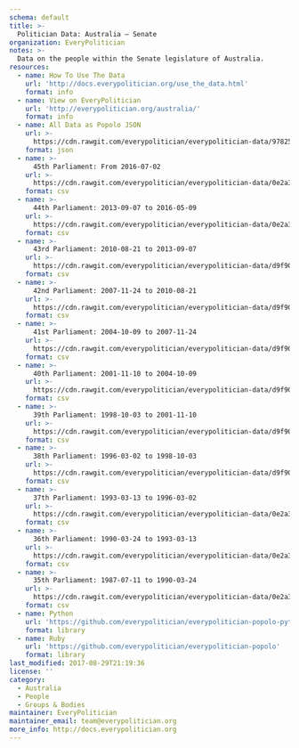 ```yaml
---
schema: default
title: >-
  Politician Data: Australia — Senate
organization: EveryPolitician
notes: >-
  Data on the people within the Senate legislature of Australia.
resources:
  - name: How To Use The Data
    url: 'http://docs.everypolitician.org/use_the_data.html'
    format: info
  - name: View on EveryPolitician
    url: 'http://everypolitician.org/australia/'
    format: info
  - name: All Data as Popolo JSON
    url: >-
      https://cdn.rawgit.com/everypolitician/everypolitician-data/978250b8810496107ac98596414204e5bca839be/data/Australia/Senate/ep-popolo-v1.0.json
    format: json
  - name: >-
      45th Parliament: From 2016-07-02
    url: >-
      https://cdn.rawgit.com/everypolitician/everypolitician-data/0e2a3210b5477b1d441cd98cf4e9283f20d8048d/data/Australia/Senate/term-45.csv
    format: csv
  - name: >-
      44th Parliament: 2013-09-07 to 2016-05-09
    url: >-
      https://cdn.rawgit.com/everypolitician/everypolitician-data/0e2a3210b5477b1d441cd98cf4e9283f20d8048d/data/Australia/Senate/term-44.csv
    format: csv
  - name: >-
      43rd Parliament: 2010-08-21 to 2013-09-07
    url: >-
      https://cdn.rawgit.com/everypolitician/everypolitician-data/d9f9018d4b4991d98e2a44262af664eee462d31a/data/Australia/Senate/term-43.csv
    format: csv
  - name: >-
      42nd Parliament: 2007-11-24 to 2010-08-21
    url: >-
      https://cdn.rawgit.com/everypolitician/everypolitician-data/d9f9018d4b4991d98e2a44262af664eee462d31a/data/Australia/Senate/term-42.csv
    format: csv
  - name: >-
      41st Parliament: 2004-10-09 to 2007-11-24
    url: >-
      https://cdn.rawgit.com/everypolitician/everypolitician-data/d9f9018d4b4991d98e2a44262af664eee462d31a/data/Australia/Senate/term-41.csv
    format: csv
  - name: >-
      40th Parliament: 2001-11-10 to 2004-10-09
    url: >-
      https://cdn.rawgit.com/everypolitician/everypolitician-data/d9f9018d4b4991d98e2a44262af664eee462d31a/data/Australia/Senate/term-40.csv
    format: csv
  - name: >-
      39th Parliament: 1998-10-03 to 2001-11-10
    url: >-
      https://cdn.rawgit.com/everypolitician/everypolitician-data/d9f9018d4b4991d98e2a44262af664eee462d31a/data/Australia/Senate/term-39.csv
    format: csv
  - name: >-
      38th Parliament: 1996-03-02 to 1998-10-03
    url: >-
      https://cdn.rawgit.com/everypolitician/everypolitician-data/d9f9018d4b4991d98e2a44262af664eee462d31a/data/Australia/Senate/term-38.csv
    format: csv
  - name: >-
      37th Parliament: 1993-03-13 to 1996-03-02
    url: >-
      https://cdn.rawgit.com/everypolitician/everypolitician-data/0e2a3210b5477b1d441cd98cf4e9283f20d8048d/data/Australia/Senate/term-37.csv
    format: csv
  - name: >-
      36th Parliament: 1990-03-24 to 1993-03-13
    url: >-
      https://cdn.rawgit.com/everypolitician/everypolitician-data/0e2a3210b5477b1d441cd98cf4e9283f20d8048d/data/Australia/Senate/term-36.csv
    format: csv
  - name: >-
      35th Parliament: 1987-07-11 to 1990-03-24
    url: >-
      https://cdn.rawgit.com/everypolitician/everypolitician-data/0e2a3210b5477b1d441cd98cf4e9283f20d8048d/data/Australia/Senate/term-35.csv
    format: csv
  - name: Python
    url: 'https://github.com/everypolitician/everypolitician-popolo-python'
    format: library
  - name: Ruby
    url: 'https://github.com/everypolitician/everypolitician-popolo'
    format: library
last_modified: 2017-08-29T21:19:36
license: ''
category:
  - Australia
  - People
  - Groups & Bodies
maintainer: EveryPolitician
maintainer_email: team@everypolitician.org
more_info: http://docs.everypolitician.org
---
```

